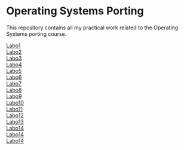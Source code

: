 # Operating Systems Porting
This repository contains all my practical work related to the Operating Systems porting course.

[Labo1](lab1) <br>
[Labo2](lab2) <br>
[Labo3](lab3) <br>
[Labo4](lab4) <br>
[Labo5](lab5) <br>
[Labo6](lab6) <br>
[Labo7](lab7) <br>
[Labo8](lab8) <br>
[Labo9](lab9) <br>
[Labo10](lab10) <br>
[Labo11](lab11) <br>
[Labo12](lab12) <br>
[Labo13](lab13) <br>
[Labo14](lab14) <br>
[Labo14](lab15) <br>
[Labo14](lab16) <br>

